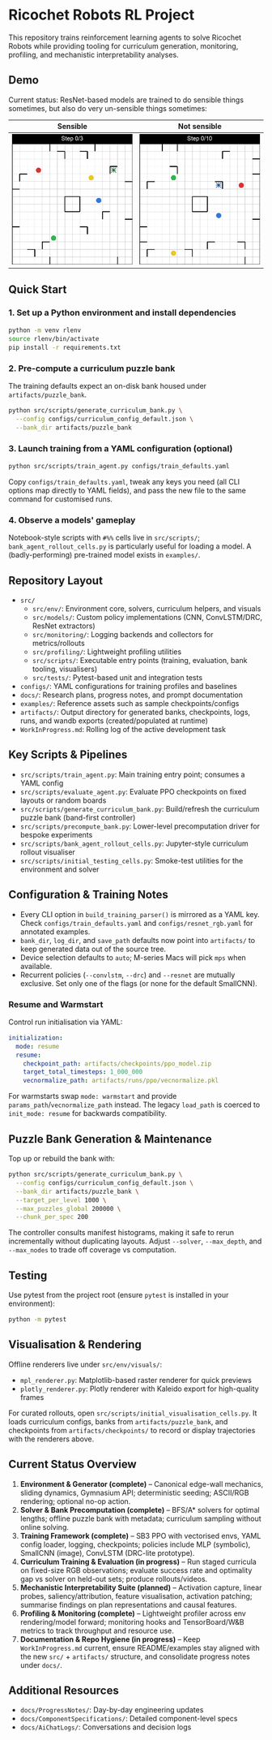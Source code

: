 # Ricochet Robots RL Project

This repository trains reinforcement learning agents to solve Ricochet Robots while providing tooling for curriculum generation, monitoring, profiling, and mechanistic interpretability analyses.

## Demo
<!-- Currently, ResNet based models are trained to do sensible things sometimes... -->
<!-- !['Sensible things'](examples/rollout_gifs/sensible.gif) -->
<!-- **but** not always... -->
<!-- !['Unsensible things'](examples/rollout_gifs/unsensible.gif) -->

Current status: ResNet-based models are trained to do sensible things sometimes, but also do very un-sensible things sometimes:

Sensible             |  Not sensible
:-------------------------:|:-------------------------:
![](examples/rollout_gifs/sensible.gif)  |  ![](examples/rollout_gifs/unsensible.gif)

<!-- Currently, ResNet based models are trained to do sensible things sometimes (left) but not always (right)
<p float="left">
  <img src="examples/rollout_gifs/sensible.gif" width="200" />
  <img src="examples/rollout_gifs/unsensible.gif" width="200" /> 
</p> -->

## Quick Start

### 1. Set up a Python environment and install dependencies
```bash
python -m venv rlenv
source rlenv/bin/activate
pip install -r requirements.txt
```

### 2. Pre-compute a curriculum puzzle bank
The training defaults expect an on-disk bank housed under `artifacts/puzzle_bank`.
```bash
python src/scripts/generate_curriculum_bank.py \
  --config configs/curriculum_config_default.json \
  --bank_dir artifacts/puzzle_bank
```

### 3. Launch training from a YAML configuration (optional)
```bash
python src/scripts/train_agent.py configs/train_defaults.yaml
```
Copy `configs/train_defaults.yaml`, tweak any keys you need (all CLI options map directly to YAML fields), and pass the new file to the same command for customised runs.

### 4. Observe a models' gameplay
Notebook-style scripts with `#%%` cells live in `src/scripts/`; `bank_agent_rollout_cells.py` is particularly useful for loading a model.
A (badly-performing) pre-trained model exists in `examples/`.

## Repository Layout
- `src/`
  - `src/env/`: Environment core, solvers, curriculum helpers, and visuals
  - `src/models/`: Custom policy implementations (CNN, ConvLSTM/DRC, ResNet extractors)
  - `src/monitoring/`: Logging backends and collectors for metrics/rollouts
  - `src/profiling/`: Lightweight profiling utilities
  - `src/scripts/`: Executable entry points (training, evaluation, bank tooling, visualisers)
  - `src/tests/`: Pytest-based unit and integration tests
- `configs/`: YAML configurations for training profiles and baselines
- `docs/`: Research plans, progress notes, and prompt documentation
- `examples/`: Reference assets such as sample checkpoints/configs
- `artifacts/`: Output directory for generated banks, checkpoints, logs, runs, and wandb exports (created/populated at runtime)
- `WorkInProgress.md`: Rolling log of the active development task

## Key Scripts & Pipelines
- `src/scripts/train_agent.py`: Main training entry point; consumes a YAML config
- `src/scripts/evaluate_agent.py`: Evaluate PPO checkpoints on fixed layouts or random boards
- `src/scripts/generate_curriculum_bank.py`: Build/refresh the curriculum puzzle bank (band-first controller)
- `src/scripts/precompute_bank.py`: Lower-level precomputation driver for bespoke experiments
- `src/scripts/bank_agent_rollout_cells.py`: Jupyter-style curriculum rollout visualiser
- `src/scripts/initial_testing_cells.py`: Smoke-test utilities for the environment and solver

## Configuration & Training Notes
- Every CLI option in `build_training_parser()` is mirrored as a YAML key. Check `configs/train_defaults.yaml` and `configs/resnet_rgb.yaml` for annotated examples.
- `bank_dir`, `log_dir`, and `save_path` defaults now point into `artifacts/` to keep generated data out of the source tree.
- Device selection defaults to `auto`; M-series Macs will pick `mps` when available.
- Recurrent policies (`--convlstm`, `--drc`) and `--resnet` are mutually exclusive. Set only one of the flags (or none for the default SmallCNN).

### Resume and Warmstart
Control run initialisation via YAML:
```yaml
initialization:
  mode: resume
  resume:
    checkpoint_path: artifacts/checkpoints/ppo_model.zip
    target_total_timesteps: 1_000_000
    vecnormalize_path: artifacts/runs/ppo/vecnormalize.pkl
```
For warmstarts swap `mode: warmstart` and provide `params_path`/`vecnormalize_path` instead. The legacy `load_path` is coerced to `init_mode: resume` for backwards compatibility.

## Puzzle Bank Generation & Maintenance
Top up or rebuild the bank with:
```bash
python src/scripts/generate_curriculum_bank.py \
  --config configs/curriculum_config_default.json \
  --bank_dir artifacts/puzzle_bank \
  --target_per_level 1000 \
  --max_puzzles_global 200000 \
  --chunk_per_spec 200
```
The controller consults manifest histograms, making it safe to rerun incrementally without duplicating layouts. Adjust `--solver`, `--max_depth`, and `--max_nodes` to trade off coverage vs computation.

## Testing
Use pytest from the project root (ensure `pytest` is installed in your environment):
```bash
python -m pytest
```

## Visualisation & Rendering
Offline renderers live under `src/env/visuals/`:
- `mpl_renderer.py`: Matplotlib-based raster renderer for quick previews
- `plotly_renderer.py`: Plotly renderer with Kaleido export for high-quality frames

For curated rollouts, open `src/scripts/initial_visualisation_cells.py`. It loads curriculum configs, banks from `artifacts/puzzle_bank`, and checkpoints from `artifacts/checkpoints/` to record or display trajectories with the renderers above.

## Current Status Overview
1. **Environment & Generator (complete)** – Canonical edge-wall mechanics, sliding dynamics, Gymnasium API; deterministic seeding; ASCII/RGB rendering; optional no-op action.
2. **Solver & Bank Precomputation (complete)** – BFS/A* solvers for optimal lengths; offline puzzle bank with metadata; curriculum sampling without online solving.
3. **Training Framework (complete)** – SB3 PPO with vectorised envs, YAML config loader, logging, checkpoints; policies include MLP (symbolic), SmallCNN (image), ConvLSTM (DRC-lite prototype).
4. **Curriculum Training & Evaluation (in progress)** – Run staged curricula on fixed-size RGB observations; evaluate success rate and optimality gap vs solver on held-out sets; produce rollouts/videos.
5. **Mechanistic Interpretability Suite (planned)** – Activation capture, linear probes, saliency/attribution, feature visualisation, activation patching; summarise findings on plan representations and causal features.
6. **Profiling & Monitoring (complete)** – Lightweight profiler across env rendering/model forward; monitoring hooks and TensorBoard/W&B metrics to track throughput and resource use.
7. **Documentation & Repo Hygiene (in progress)** – Keep `WorkInProgress.md` current, ensure README/examples stay aligned with the new `src/` + `artifacts/` structure, and consolidate progress notes under `docs/`.

## Additional Resources
- `docs/ProgressNotes/`: Day-by-day engineering updates
- `docs/ComponentSpecifications/`: Detailed component-level specs
- `docs/AiChatLogs/`: Conversations and decision logs

